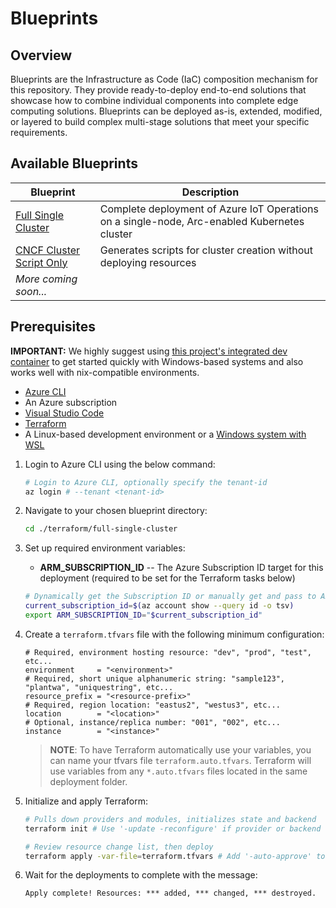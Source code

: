# Blueprints

## Overview

Blueprints are the Infrastructure as Code (IaC) composition mechanism for this repository. They provide ready-to-deploy end-to-end solutions that showcase how to combine individual components into complete edge computing solutions. Blueprints can be deployed as-is, extended, modified, or layered to build complex multi-stage solutions that meet your specific requirements.

## Available Blueprints

| Blueprint                                                                | Description                                                                                  |
|--------------------------------------------------------------------------|----------------------------------------------------------------------------------------------|
| [Full Single Cluster](./terraform/full-single-cluster/)                  | Complete deployment of Azure IoT Operations on a single-node, Arc-enabled Kubernetes cluster |
| [CNCF Cluster Script Only](./terraform/only-output-cncf-cluster-script/) | Generates scripts for cluster creation without deploying resources                           |
| *More coming soon...*                                                    |                                                                                              |

## Prerequisites

**IMPORTANT:** We highly suggest using [this project's integrated dev container](./.devcontainer/README.md) to get started quickly with Windows-based systems and also works well with nix-compatible environments.

- [Azure CLI](https://docs.microsoft.com/en-us/cli/azure/install-azure-cli?view=azure-cli-latest)
- An Azure subscription
- [Visual Studio Code](https://code.visualstudio.com/)
- [Terraform](https://developer.hashicorp.com/terraform/install)
- A Linux-based development environment or a [Windows system with WSL](https://code.visualstudio.com/docs/remote/wsl)

1. Login to Azure CLI using the below command:

    ```sh
    # Login to Azure CLI, optionally specify the tenant-id
    az login # --tenant <tenant-id>
    ```

2. Navigate to your chosen blueprint directory:

   ```sh
   cd ./terraform/full-single-cluster
   ```

3. Set up required environment variables:

   - **ARM_SUBSCRIPTION_ID** -- The Azure Subscription ID target for this deployment (required to be set for the Terraform tasks below)

   ```sh
   # Dynamically get the Subscription ID or manually get and pass to ARM_SUBSCRIPTION_ID
   current_subscription_id=$(az account show --query id -o tsv)
   export ARM_SUBSCRIPTION_ID="$current_subscription_id"
   ```

4. Create a `terraform.tfvars` file with the following minimum configuration:

   ```hcl
   # Required, environment hosting resource: "dev", "prod", "test", etc...
   environment     = "<environment>"
   # Required, short unique alphanumeric string: "sample123", "plantwa", "uniquestring", etc...
   resource_prefix = "<resource-prefix>"
   # Required, region location: "eastus2", "westus3", etc...
   location        = "<location>"
   # Optional, instance/replica number: "001", "002", etc...
   instance        = "<instance>"
   ```

   > **NOTE**: To have Terraform automatically use your variables, you can name your tfvars file `terraform.auto.tfvars`. Terraform will use variables from any `*.auto.tfvars` files located in the same deployment folder.

5. Initialize and apply Terraform:

   ```sh
   # Pulls down providers and modules, initializes state and backend
   terraform init # Use '-update -reconfigure' if provider or backend updates are required

   # Review resource change list, then deploy
   terraform apply -var-file=terraform.tfvars # Add '-auto-approve' to skip confirmation
   ```

6. Wait for the deployments to complete with the message:

   ```txt
   Apply complete! Resources: *** added, *** changed, *** destroyed.
   ```

